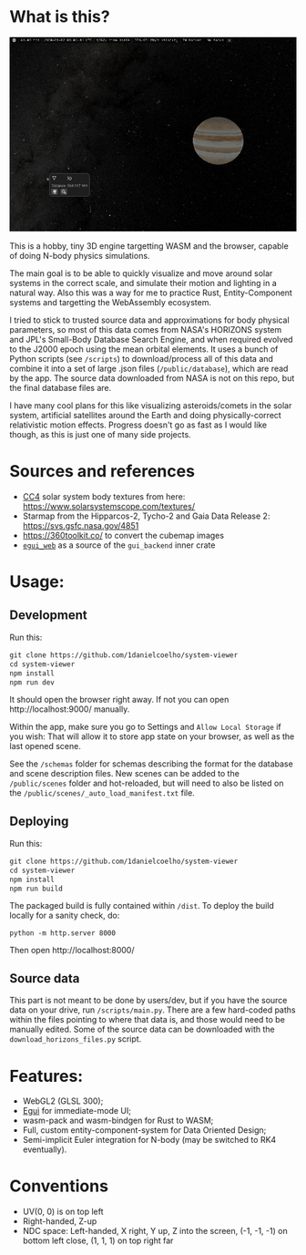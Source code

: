 # What is this?
[![Demo image](/demo.gif)](/demo.gif)

This is a hobby, tiny 3D engine targetting WASM and the browser, capable of doing N-body physics simulations.

The main goal is to be able to quickly visualize and move around solar systems in the correct scale, and simulate their motion and lighting in a natural way. Also this was a way for me to practice Rust, Entity-Component systems and targetting the WebAssembly ecosystem.

I tried to stick to trusted source data and approximations for body physical parameters, so most of this data comes from NASA's HORIZONS system and JPL's Small-Body Database Search Engine, and when required evolved to the J2000 epoch using the mean orbital elements. It uses a bunch of Python scripts (see `/scripts`) to download/process all of this data and combine it into a set of large .json files (`/public/database`), which are read by the app. The source data downloaded from NASA is not on this repo, but the final database files are.

I have many cool plans for this like visualizing asteroids/comets in the solar system, artificial satellites around the Earth and doing physically-correct relativistic motion effects. Progress doesn't go as fast as I would like though, as this is just one of many side projects.

# Sources and references
- [CC4](https://creativecommons.org/licenses/by/4.0/) solar system body textures from here: https://www.solarsystemscope.com/textures/
- Starmap from the Hipparcos-2, Tycho-2 and Gaia Data Release 2: https://svs.gsfc.nasa.gov/4851
- https://360toolkit.co/ to convert the cubemap images
- [`egui_web`](https://crates.io/crates/egui_web) as a source of the `gui_backend` inner crate

# Usage:
## Development  
Run this:
```
git clone https://github.com/1danielcoelho/system-viewer
cd system-viewer
npm install
npm run dev
```
It should open the browser right away. If not you can open http://localhost:9000/ manually.

Within the app, make sure you go to Settings and `Allow Local Storage` if you wish: That will allow it to store app state on your browser, as well as the last opened scene.

See the `/schemas` folder for schemas describing the format for the database and scene description files. New scenes can be added to the `/public/scenes` folder and hot-reloaded, but will need to also be listed on the `/public/scenes/_auto_load_manifest.txt` file. 

## Deploying
Run this:
```
git clone https://github.com/1danielcoelho/system-viewer
cd system-viewer
npm install
npm run build
```
The packaged build is fully contained within `/dist`. To deploy the build locally for a sanity check, do:
```
python -m http.server 8000
```
Then open http://localhost:8000/

## Source data
This part is not meant to be done by users/dev, but if you have the source data on your drive, run `/scripts/main.py`. There are a few hard-coded paths within the files pointing to where that data is, and those would need to be manually edited. 
Some of the source data can be downloaded with the `download_horizons_files.py` script.

# Features:
- WebGL2 (GLSL 300);
- [Egui](https://github.com/emilk/egui) for immediate-mode UI;
- wasm-pack and wasm-bindgen for Rust to WASM;
- Full, custom entity-component-system for Data Oriented Design;
- Semi-implicit Euler integration for N-body (may be switched to RK4 eventually).

# Conventions
- UV(0, 0) is on top left
- Right-handed, Z-up
- NDC space: Left-handed, X right, Y up, Z into the screen, (-1, -1, -1) on bottom left close, (1, 1, 1) on top right far


